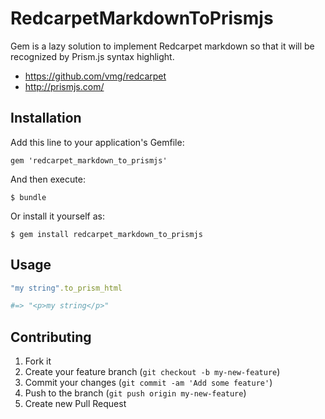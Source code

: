 # RedcarpetMarkdownToPrismjs

Gem is a lazy solution to implement Redcarpet markdown so that it will
be recognized by Prism.js syntax highlight.

* https://github.com/vmg/redcarpet
* http://prismjs.com/

## Installation

Add this line to your application's Gemfile:

    gem 'redcarpet_markdown_to_prismjs'

And then execute:

    $ bundle

Or install it yourself as:

    $ gem install redcarpet_markdown_to_prismjs

## Usage

```ruby
"my string".to_prism_html

#=> "<p>my string</p>"
```

## Contributing

1. Fork it
2. Create your feature branch (`git checkout -b my-new-feature`)
3. Commit your changes (`git commit -am 'Add some feature'`)
4. Push to the branch (`git push origin my-new-feature`)
5. Create new Pull Request
